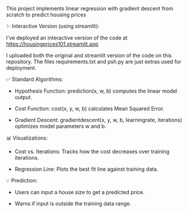 This project implements linear regression with gradient descent from scratch to predict housing prices


✨ Interactive Version (using streamlit):

I've deployed an interactive version of the code at https://housingprices101.streamlit.app

I uploaded both the original and streamlit version of the code on this repository.
The files requirements.txt and psh.py are just extras used for deployment.


✅ Standard Algorithms:

- Hypothesis Function: prediction(x, w, b) computes the linear model output.

- Cost Function: cost(x, y, w, b) calculates Mean Squared Error.

- Gradient Descent: gradientdescent(x, y, w, b, learningrate, iterations) optimizes model parameters w and b.


📊 Visualizations:

- Cost vs. Iterations: Tracks how the cost decreases over training iterations.

- Regression Line: Plots the best fit line against training data.


💡 Prediction:

- Users can input a house size to get a predicted price.

- Warns if input is outside the training data range.

